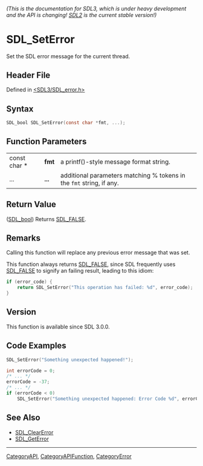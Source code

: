 ###### (This is the documentation for SDL3, which is under heavy development and the API is changing! [SDL2](https://wiki.libsdl.org/SDL2/) is the current stable version!)
# SDL_SetError

Set the SDL error message for the current thread.

## Header File

Defined in [<SDL3/SDL_error.h>](https://github.com/libsdl-org/SDL/blob/main/include/SDL3/SDL_error.h)

## Syntax

```c
SDL_bool SDL_SetError(const char *fmt, ...);
```

## Function Parameters

|              |         |                                                                      |
| ------------ | ------- | -------------------------------------------------------------------- |
| const char * | **fmt** | a printf()-style message format string.                              |
| ...          | **...** | additional parameters matching % tokens in the `fmt` string, if any. |

## Return Value

([SDL_bool](SDL_bool)) Returns [SDL_FALSE](SDL_FALSE).

## Remarks

Calling this function will replace any previous error message that was set.

This function always returns [SDL_FALSE](SDL_FALSE), since SDL frequently
uses [SDL_FALSE](SDL_FALSE) to signify an failing result, leading to this
idiom:

```c
if (error_code) {
    return SDL_SetError("This operation has failed: %d", error_code);
}
```

## Version

This function is available since SDL 3.0.0.

## Code Examples

```c
SDL_SetError("Something unexpected happened!");
```
```c
int errorCode = 0;
/* ... */
errorCode = -37;
/* ... */
if (errorCode < 0)
    SDL_SetError("Something unexpected happened: Error Code %d", errorCode);
```

## See Also

- [SDL_ClearError](SDL_ClearError)
- [SDL_GetError](SDL_GetError)

----
[CategoryAPI](CategoryAPI), [CategoryAPIFunction](CategoryAPIFunction), [CategoryError](CategoryError)

